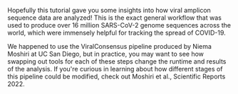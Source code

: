 <script>
import Link from "components/Link.svelte";
</script>

Hopefully this tutorial gave you some insights into how viral amplicon sequence data are analyzed! This is the exact general workflow that was used to produce over 16 million SARS-CoV-2 genome sequences across the world, which were immensely helpful for tracking the spread of COVID-19.

We happened to use the ViralConsensus pipeline produced by <Link href="https://niema.net/">Niema Moshiri at UC San Diego</Link>, but in practice, you may want to see how swapping out tools for each of these steps change the runtime and results of the analysis. If you're curious in learning about how different stages of this pipeline could be modified, check out <Link href="https://doi.org/10.1038/s41598-022-09035-w">Moshiri et al., Scientific Reports 2022</Link>.
